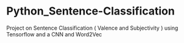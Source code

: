 # Python_Sentence-Classification
Project on Sentence Classification ( Valence and Subjectivity ) using Tensorflow and a CNN and Word2Vec
